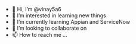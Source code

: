 - 👋 Hi, I’m @vinay5a6
- 👀 I’m interested in learning new things
- 🌱 I’m currently learning Appian and ServiceNow
- 💞️ I’m looking to collaborate on 
- 📫 How to reach me ...

<!---
vinay5a6/vinay5a6 is a ✨ special ✨ repository because its `README.md` (this file) appears on your GitHub profile.
You can click the Preview link to take a look at your changes.
--->
